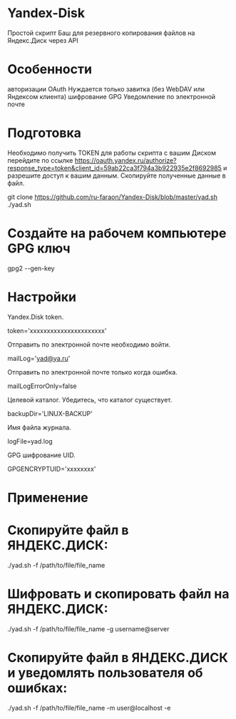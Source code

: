 # Yandex-Disk
Простой скрипт Баш для резервного копирования файлов на Яндекс.Диск через API

# Особенности
авторизации OAuth
Нуждается только завитка (без WebDAV или Яндексом клиента)
шифрование GPG
Уведомление по электронной почте

# Подготовка
Необходимо получить TOKEN для работы скрипта с вашим Диском перейдите по ссылке https://oauth.yandex.ru/authorize?response_type=token&client_id=59ab22ca3f794a3b922935e2f8692985 и разрешите доступ к вашим данным. Скопируйте полученные данные в файл.

git clone https://github.com/ru-faraon/Yandex-Disk/blob/master/yad.sh
./yad.sh

# Создайте на рабочем компьютере GPG ключ
gpg2 --gen-key

# Настройки
Yandex.Disk token.

token='xxxxxxxxxxxxxxxxxxxxxx'

Отправить по электронной почте необходимо войти.

mailLog='yad@ya.ru'

Отправить по электронной почте только когда ошибка.

mailLogErrorOnly=false

Целевой каталог. Убедитесь, что каталог существует.

backupDir='LINUX-BACKUP'

Имя файла журнала.

logFile=yad.log

GPG шифрование UID.

GPGENCRYPTUID='xxxxxxxx'

# Применение
# Скопируйте файл в ЯНДЕКС.ДИСК:
./yad.sh -f /path/to/file/file_name

# Шифровать и скопировать файл на ЯНДЕКС.ДИСК:
./yad.sh -f /path/to/file/file_name -g username@server

# Скопируйте файл в ЯНДЕКС.ДИСК и уведомлять пользователя об ошибках:
./yad.sh -f /path/to/file/file_name -m user@localhost -e

